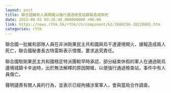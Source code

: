 ```yaml
---
layout: post
title: 聯合國維和人員開槍以強行通過檢查站據報造成兩死　
date: 2022-08-01 03:26:48.000000000 +08:00
link: https://news.rthk.hk/rthk/ch/component/k2/1660256-20220801.htm
categories: rthk
---
```


聯合國一批維和部隊人員在非洲剛果民主共和國與烏干達邊境開火，據報造成兩人死亡，聯合國秘書長古特雷斯表示憤慨，要求追究責任。

聯合國駐剛果民主共和國穩定特派團較早時承認，部分結束休假的軍人在通過剛烏邊境城鎮卡辛迪時，出於無法解釋的原因開槍，以便強行通過檢查站，事件中有人員傷亡。

聲明譴責有關人員的行為，並表示已經拘捕涉案軍人，會與當局合作調查。
